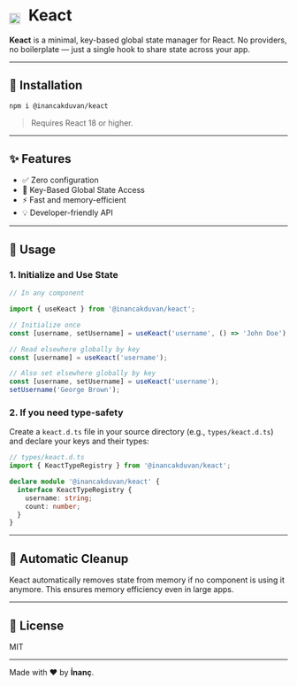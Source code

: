 

# <img src="https://res.cloudinary.com/dnjvyciqt/image/upload/v1746882540/taelwwhffuou9qlblvy1.png" alt="Preview" style="width: 20px; transform: translateY(6px); margin-right: 8px;" /> Keact

**Keact** is a minimal, key-based global state manager for React. No providers, no boilerplate — just a single hook to share state across your app.

---

## 🚀 Installation

```bash
npm i @inancakduvan/keact
```

> Requires React 18 or higher.

---

## ✨ Features

- ✅ Zero configuration
- 🔑 Key-Based Global State Access
- ⚡ Fast and memory-efficient
- 💡 Developer-friendly API

---

## 🔧 Usage

### 1. Initialize and Use State

```ts
// In any component

import { useKeact } from '@inancakduvan/keact';

// Initialize once
const [username, setUsername] = useKeact('username', () => 'John Doe');

// Read elsewhere globally by key
const [username] = useKeact('username');

// Also set elsewhere globally by key
const [username, setUsername] = useKeact('username');
setUsername('George Brown');
```

### 2. If you need type-safety

Create a `keact.d.ts` file in your source directory (e.g., `types/keact.d.ts`) and declare your keys and their types:

```ts
// types/keact.d.ts
import { KeactTypeRegistry } from '@inancakduvan/keact';

declare module '@inancakduvan/keact' {
  interface KeactTypeRegistry {
    username: string;
    count: number;
  }
}
```

---

## 🧼 Automatic Cleanup

Keact automatically removes state from memory if no component is using it anymore. This ensures memory efficiency even in large apps.

---

## 📄 License

MIT

---

Made with ❤️ by **İnanç**.